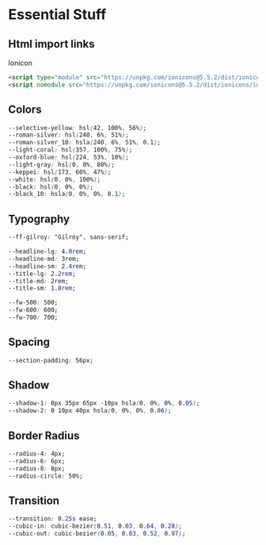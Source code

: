  # Essential Stuff

## Html import links

Ionicon

``` html
<script type="module" src="https://unpkg.com/ionicons@5.5.2/dist/ionicons/ionicons.esm.js"></script>
<script nomodule src="https://unpkg.com/ionicons@5.5.2/dist/ionicons/ionicons.js"></script>
```

## Colors

``` css
--selective-yellow: hsl(42, 100%, 56%);
--roman-silver: hsl(240, 6%, 51%);
--roman-silver_10: hsla(240, 6%, 51%, 0.1);
--light-coral: hsl(357, 100%, 75%);
--oxford-blue: hsl(224, 53%, 10%);
--light-gray: hsl(0, 0%, 80%);
--keppei: hsl(173, 60%, 47%);
--white: hsl(0, 0%, 100%);
--black: hsl(0, 0%, 0%);
--black_10: hsla(0, 0%, 0%, 0.1);
```

## Typography

``` css
--ff-gilroy: "Gilroy", sans-serif;

--headline-lg: 4.8rem;
--headline-md: 3rem;
--headline-sm: 2.4rem;
--title-lg: 2.2rem;
--title-md: 2rem;
--title-sm: 1.8rem;

--fw-500: 500;
--fw-600: 600;
--fw-700: 700;
```

## Spacing

``` css
--section-padding: 56px;
```

## Shadow

``` css
--shadow-1: 0px 35px 65px -10px hsla(0, 0%, 0%, 0.05);
--shadow-2: 0 10px 40px hsla(0, 0%, 0%, 0.06);
```

## Border Radius

``` css
--radius-4: 4px;
--radius-6: 6px;
--radius-8: 8px;
--radius-circle: 50%;
```

## Transition

``` css
--transition: 0.25s ease;
--cubic-in: cubic-bezier(0.51, 0.03, 0.64, 0.28);
--cubic-out: cubic-bezier(0.05, 0.83, 0.52, 0.97);
```
